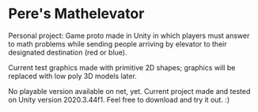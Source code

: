 # Pere's Mathelevator
Personal project: Game proto made in Unity in which players must answer to math problems while sending people arriving by elevator to their designated destination (red or blue).

Current test graphics made with primitive 2D shapes; graphics will be replaced with low poly 3D models later.

No playable version available on net, yet. Current project made and tested on Unity version 2020.3.44f1. Feel free to download and try it out. :)
